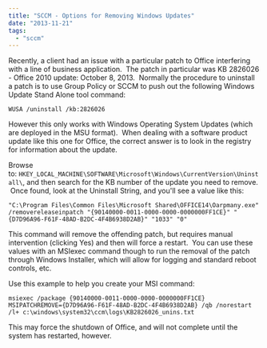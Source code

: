 ```yaml
---
title: "SCCM - Options for Removing Windows Updates"
date: "2013-11-21"
tags: 
  - "sccm"
---
```


Recently, a client had an issue with a particular patch to Office interfering with a line of business application.  The patch in particular was KB 2826026 - Office 2010 update: October 8, 2013.  Normally the procedure to uninstall a patch is to use Group Policy or SCCM to push out the following Windows Update Stand Alone tool command:

`WUSA /uninstall /kb:2826026`

However this only works with Windows Operating System Updates (which are deployed in the MSU format).  When dealing with a software product update like this one for Office, the correct answer is to look in the registry for information about the update.

Browse to: `HKEY_LOCAL_MACHINE\SOFTWARE\Microsoft\Windows\CurrentVersion\Uninstall\`, and then search for the KB number of the update you need to remove.  Once found, look at the Uninstall String, and you'll see a value like this:

`"C:\Program Files\Common Files\Microsoft Shared\OFFICE14\Oarpmany.exe" /removereleaseinpatch "{90140000-0011-0000-0000-0000000FF1CE}" "{D7D96A96-F61F-48AD-B2DC-4F4B6938D2AB}" "1033" "0"`

This command will remove the offending patch, but requires manual intervention (clicking Yes) and then will force a restart.  You can use these values with an MSIexec command though to run the removal of the patch through Windows Installer, which will allow for logging and standard reboot controls, etc.

Use this example to help you create your MSI command:

`msiexec /package {90140000-0011-0000-0000-0000000FF1CE} MSIPATCHREMOVE={D7D96A96-F61F-48AD-B2DC-4F4B6938D2AB} /qb /norestart /l+ c:\windows\system32\ccm\logs\KB2826026_unins.txt`

This may force the shutdown of Office, and will not complete until the system has restarted, however.
